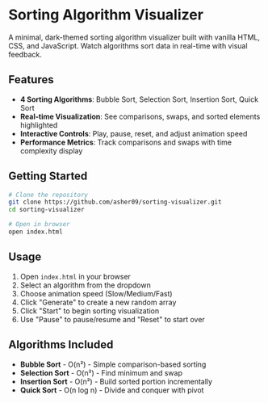 # Sorting Algorithm Visualizer

A minimal, dark-themed sorting algorithm visualizer built with vanilla HTML, CSS, and JavaScript. Watch algorithms sort data in real-time with visual feedback.

## Features

- **4 Sorting Algorithms**: Bubble Sort, Selection Sort, Insertion Sort, Quick Sort
- **Real-time Visualization**: See comparisons, swaps, and sorted elements highlighted
- **Interactive Controls**: Play, pause, reset, and adjust animation speed
- **Performance Metrics**: Track comparisons and swaps with time complexity display

## Getting Started

```bash
# Clone the repository
git clone https://github.com/asher09/sorting-visualizer.git
cd sorting-visualizer

# Open in browser
open index.html
```

## Usage

1. Open `index.html` in your browser
2. Select an algorithm from the dropdown
3. Choose animation speed (Slow/Medium/Fast)
4. Click "Generate" to create a new random array
5. Click "Start" to begin sorting visualization
6. Use "Pause" to pause/resume and "Reset" to start over



## Algorithms Included

- **Bubble Sort** - O(n²) - Simple comparison-based sorting
- **Selection Sort** - O(n²) - Find minimum and swap
- **Insertion Sort** - O(n²) - Build sorted portion incrementally  
- **Quick Sort** - O(n log n) - Divide and conquer with pivot
